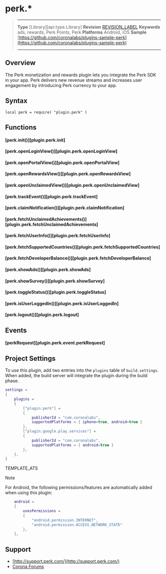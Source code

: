 # perk.*

> --------------------- ------------------------------------------------------------------------------------------
> __Type__              [Library][api.type.Library]
> __Revision__          [REVISION_LABEL](REVISION_URL)
> __Keywords__          ads, rewards, Perk Points, Perk
> __Platforms__			Android, iOS
> __Sample__			[https://github.com/coronalabs/plugins-sample-perk](https://github.com/coronalabs/plugins-sample-perk)
> --------------------- ------------------------------------------------------------------------------------------


## Overview

The Perk monetization and rewards plugin lets you integrate the Perk&nbsp;SDK in your app. Perk delivers new revenue streams and increases user engagement by introducing Perk currency to your app.


## Syntax

	local perk = require( "plugin.perk" )


## Functions

#### [perk.init()][plugin.perk.init]

#### [perk.openLoginView()][plugin.perk.openLoginView]

#### [perk.openPortalView()][plugin.perk.openPortalView]

#### [perk.openRewardsView()][plugin.perk.openRewardsView]

#### [perk.openUnclaimedView()][plugin.perk.openUnclaimedView]

#### [perk.trackEvent()][plugin.perk.trackEvent]

#### [perk.claimNotification()][plugin.perk.claimNotification]

#### [perk.fetchUnclaimedAchievements()][plugin.perk.fetchUnclaimedAchievements]

#### [perk.fetchUserInfo()][plugin.perk.fetchUserInfo]

#### [perk.fetchSupportedCountries()][plugin.perk.fetchSupportedCountries]

#### [perk.fetchDeveloperBalance()][plugin.perk.fetchDeveloperBalance]

#### [perk.showAds()][plugin.perk.showAds]

#### [perk.showSurvey()][plugin.perk.showSurvey]

#### [perk.toggleStatus()][plugin.perk.toggleStatus]

#### [perk.isUserLoggedIn()][plugin.perk.isUserLoggedIn]

#### [perk.logout()][plugin.perk.logout]


## Events

#### [perkRequest][plugin.perk.event.perkRequest]


## Project Settings

To use this plugin, add two entries into the `plugins` table of `build.settings`. When added, the build server will integrate the plugin during the build phase.

``````lua
settings =
{
	plugins =
	{
		["plugin.perk"] =
		{
			publisherId = "com.coronalabs",
			supportedPlatforms = { iphone=true, android=true }
		},
		["plugin.google.play.services"] =
        {
            publisherId = "com.coronalabs",
			supportedPlatforms = { android=true }
        },
	},		
}
``````

<!--- Include ATS "override" template block --->
TEMPLATE_ATS
<!--- --->

<div class="guide-notebox">
<div class="notebox-title">Note</div>

For Android, the following permissions/features are automatically added when using this plugin:

``````lua
	android =
	{
		usesPermissions =
		{
			"android.permission.INTERNET",
			"android.permission.ACCESS_NETWORK_STATE"
		},
	},
``````

</div>


## Support

* [http://support.perk.com/](http://support.perk.com/)
* [Corona Forums](https://forums.coronalabs.com/forum/657-perk/)

